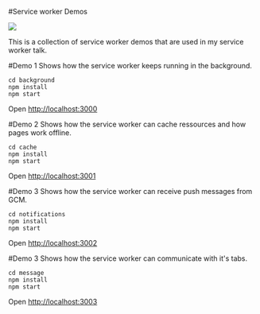 #Service worker Demos

<img src="https://res.cloudinary.com/teepublic/image/private/s--IhAloDWU--/t_Preview/b_rgb:191919,c_limit,f_jpg,h_630,q_90,w_630/v1453415993/production/designs/400278_1.jpg">

This is a collection of service worker demos that are used in my service worker talk.

#Demo 1
Shows how the service worker keeps running in the background.

	cd background
	npm install
	npm start

Open <a href="http://localhost:3000">http://localhost:3000</a>

#Demo 2
Shows how the service worker can cache ressources and how pages work offline.

	cd cache
	npm install
	npm start

Open <a href="http://localhost:3001">http://localhost:3001</a>


#Demo 3
Shows how the service worker can receive push messages from GCM.

	cd notifications
	npm install
	npm start

Open <a href="http://localhost:3002">http://localhost:3002</a>


#Demo 3
Shows how the service worker can communicate with it's tabs.

	cd message
	npm install
	npm start

Open <a href="http://localhost:3003">http://localhost:3003</a>

